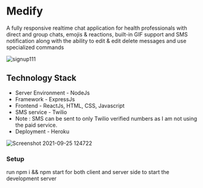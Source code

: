 
# Medify

A fully responsive realtime chat application for health professionals with direct and group chats, emojis & reactions, built-in GIF support and SMS notification along with the ability to edit & edit delete messages and use specialized commands

![signup111](https://user-images.githubusercontent.com/54714471/134763348-7c1137d5-3474-4576-a269-97bb3063d783.jpg)

## Technology Stack
- Server Environment - NodeJs
- Framework - ExpressJs
- Frontend - ReactJs, HTML, CSS, Javascript
- SMS service - Twilio
-  Note : SMS can be sent to only Twilio verified numbers as I am not using the paid service.
- Deployment - Heroku

![Screenshot 2021-09-25 124722](https://user-images.githubusercontent.com/54714471/134762727-52d82302-78a2-4fff-9b0e-f010af96d503.jpg)

###  Setup
run npm i && npm start for both client and server side to start the development server
